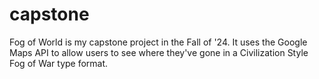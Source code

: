 # capstone
Fog of World is my capstone project in the Fall of '24. It uses the Google Maps API to allow users to see where they've gone in a Civilization Style Fog of War type format.
